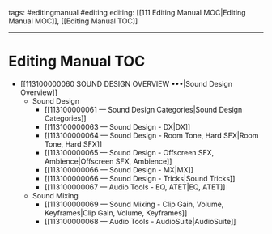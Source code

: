 tags: #editingmanual #editing 
editing: [[111 Editing Manual MOC|Editing Manual MOC]], [[Editing Manual TOC]]

---
# Editing Manual TOC

- [[113100000060 SOUND DESIGN OVERVIEW •••|Sound Design Overview]]
	- Sound Design
		- [[113100000061 — Sound Design Categories|Sound Design Categories]]
		- [[113100000063 — Sound Design - DX|DX]]
		- [[113100000064 — Sound Design - Room Tone, Hard SFX|Room Tone, Hard SFX]]
		- [[113100000065 — Sound Design - Offscreen SFX, Ambience|Offscreen SFX, Ambience]]
		- [[113100000066 — Sound Design - MX|MX]]
		- [[113100000066 — Sound Design - Tricks|Sound Tricks]]
		- [[113100000067 — Audio Tools - EQ, ATET|EQ, ATET]]
	- Sound Mixing
		- [[113100000069 — Sound Mixing - Clip Gain, Volume, Keyframes|Clip Gain, Volume, Keyframes]]
		- [[113100000068 — Audio Tools - AudioSuite|AudioSuite]]
